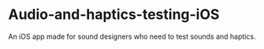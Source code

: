 # Audio-and-haptics-testing-iOS
An iOS app made for sound designers who need to test sounds and haptics.
